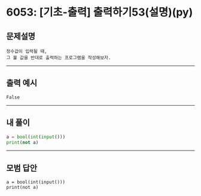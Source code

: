 # 6053: [기초-출력] 출력하기53(설명)(py)
## 문제설명
```
정수값이 입력될 때,
그 불 값을 반대로 출력하는 프로그램을 작성해보자.
```
***
## 출력 예시
~~~
False
~~~
***
## 내 풀이
```python
a = bool(int(input())) 
print(not a)

````
***
## 모범 답안
~~~pyhton
a = bool(int(input())) 
print(not a)

~~~